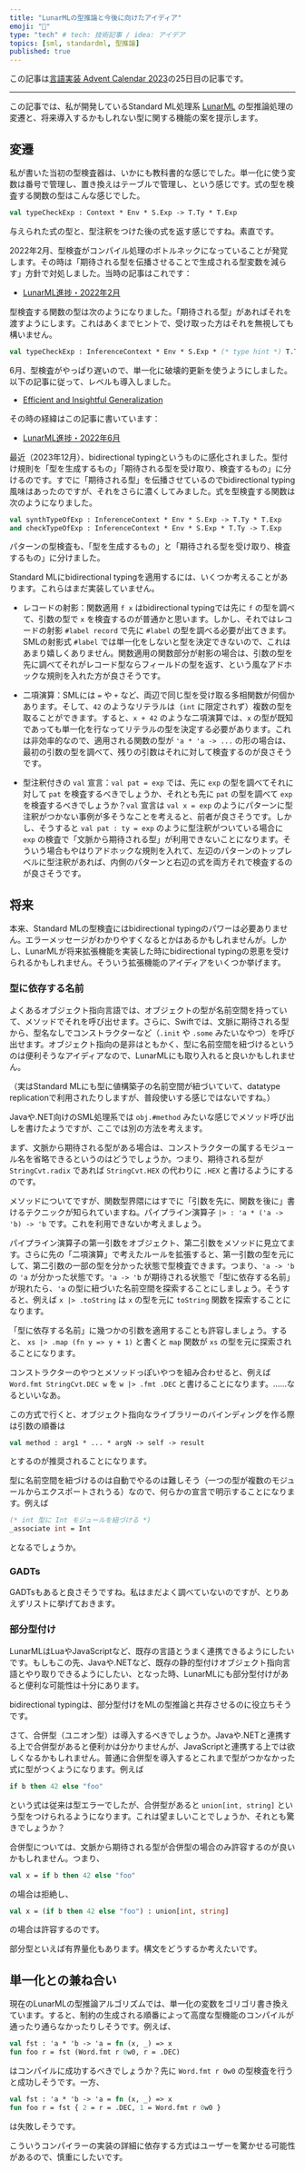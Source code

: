 ```yaml
---
title: "LunarMLの型推論と今後に向けたアイディア"
emoji: "🐥"
type: "tech" # tech: 技術記事 / idea: アイデア
topics: [sml, standardml, 型推論]
published: true
---
```


この記事は[言語実装 Advent Calendar 2023](https://qiita.com/advent-calendar/2023/lang_dev)の25日目の記事です。

---

この記事では、私が開発しているStandard ML処理系 [LunarML](https://github.com/minoki/LunarML) の型推論処理の変遷と、将来導入するかもしれない型に関する機能の案を提示します。

## 変遷

私が書いた当初の型検査器は、いかにも教科書的な感じでした。単一化に使う変数は番号で管理し、置き換えはテーブルで管理し、という感じです。式の型を検査する関数の型はこんな感じでした。

```sml
val typeCheckExp : Context * Env * S.Exp -> T.Ty * T.Exp
```

与えられた式の型と、型注釈をつけた後の式を返す感じですね。素直です。

2022年2月、型検査がコンパイル処理のボトルネックになっていることが発覚します。その時は「期待される型を伝播させることで生成される型変数を減らす」方針で対処しました。当時の記事はこれです：

* [LunarML進捗・2022年2月](https://blog.miz-ar.info/2022/02/lunarml-progress-feb2022/)

型検査する関数の型は次のようになりました。「期待される型」があればそれを渡すようにします。これはあくまでヒントで、受け取った方はそれを無視しても構いません。

```sml
val typeCheckExp : InferenceContext * Env * S.Exp * (* type hint *) T.Ty option -> T.Ty * T.Exp
```

6月、型検査がやっぱり遅いので、単一化に破壊的更新を使うようにしました。以下の記事に従って、レベルも導入しました。

* [Efficient and Insightful Generalization](https://okmij.org/ftp/ML/generalization.html)

その時の経緯はこの記事に書いています：

* [LunarML進捗・2022年6月](https://blog.miz-ar.info/2022/06/lunarml-progress-jun2022/)

最近（2023年12月）、bidirectional typingというものに感化されました。型付け規則を「型を生成するもの」「期待される型を受け取り、検査するもの」に分けるのです。すでに「期待される型」を伝播させているのでbidirectional typing風味はあったのですが、それをさらに濃くしてみました。式を型検査する関数は次のようになりました。

```sml
val synthTypeOfExp : InferenceContext * Env * S.Exp -> T.Ty * T.Exp
and checkTypeOfExp : InferenceContext * Env * S.Exp * T.Ty -> T.Exp
```

パターンの型検査も、「型を生成するもの」と「期待される型を受け取り、検査するもの」に分けました。

Standard MLにbidirectional typingを適用するには、いくつか考えることがあります。これらはまだ実装していません。

* レコードの射影：関数適用 `f x` はbidirectional typingでは先に `f` の型を調べて、引数の型で `x` を検査するのが普通かと思います。しかし、それではレコードの射影 `#label record` で先に `#label` の型を調べる必要が出てきます。SMLの射影式 `#label` では単一化をしないと型を決定できないので、これはあまり嬉しくありません。関数適用の関数部分が射影の場合は、引数の型を先に調べてそれがレコード型ならフィールドの型を返す、という風なアドホックな規則を入れた方が良さそうです。

* 二項演算：SMLには `=` や `+` など、両辺で同じ型を受け取る多相関数が何個かあります。そして、`42` のようなリテラルは（`int` に限定されず）複数の型を取ることができます。すると、`x + 42` のような二項演算では、`x` の型が既知であっても単一化を行なってリテラルの型を決定する必要があります。これは非効率的なので、適用される関数の型が `'a * 'a -> ...` の形の場合は、最初の引数の型を調べて、残りの引数はそれに対して検査するのが良さそうです。

* 型注釈付きの `val` 宣言：`val pat = exp` では、先に `exp` の型を調べてそれに対して `pat` を検査するべきでしょうか、それとも先に `pat` の型を調べて `exp` を検査するべきでしょうか？`val` 宣言は `val x = exp` のようにパターンに型注釈がつかない事例が多そうなことを考えると、前者が良さそうです。しかし、そうすると `val pat : ty = exp` のように型注釈がついている場合に `exp` の検査で「文脈から期待される型」が利用できないことになります。そういう場合もやはりアドホックな規則を入れて、左辺のパターンのトップレベルに型注釈があれば、内側のパターンと右辺の式を両方それで検査するのが良さそうです。

## 将来

本来、Standard MLの型検査にはbidirectional typingのパワーは必要ありません。エラーメッセージがわかりやすくなるとかはあるかもしれませんが。しかし、LunarMLが将来拡張機能を実装した時にbidirectional typingの恩恵を受けられるかもしれません。そういう拡張機能のアイディアをいくつか挙げます。

### 型に依存する名前

よくあるオブジェクト指向言語では、オブジェクトの型が名前空間を持っていて、メソッドでそれを呼び出せます。さらに、Swiftでは、文脈に期待される型から、型名なしでコンストラクターなど（`.init` や `.some` みたいなやつ）を呼び出せます。オブジェクト指向の是非はともかく、型に名前空間を紐づけるというのは便利そうなアイディアなので、LunarMLにも取り入れると良いかもしれません。

（実はStandard MLにも型に値構築子の名前空間が紐づいていて、datatype replicationで利用されたりしますが、普段使いする感じではないですね。）

Javaや.NET向けのSML処理系では `obj.#method` みたいな感じでメソッド呼び出しを書けたようですが、ここでは別の方法を考えます。

まず、文脈から期待される型がある場合は、コンストラクターの属するモジュール名を省略できるというのはどうでしょうか。つまり、期待される型が `StringCvt.radix` であれば `StringCvt.HEX` の代わりに `.HEX` と書けるようにするのです。

メソッドについてですが、関数型界隈にはすでに「引数を先に、関数を後に」書けるテクニックが知られていますね。パイプライン演算子 `|> : 'a * ('a -> 'b) -> 'b` です。これを利用できないか考えましょう。

パイプライン演算子の第一引数をオブジェクト、第二引数をメソッドに見立てます。さらに先の「二項演算」で考えたルールを拡張すると、第一引数の型を元にして、第二引数の一部の型を分かった状態で型検査できます。つまり、`'a -> 'b` の `'a` が分かった状態です。`'a -> 'b` が期待される状態で「型に依存する名前」が現れたら、`'a` の型に紐づいた名前空間を探索することにしましょう。そうすると、例えば `x |> .toString` は `x` の型を元に `toString` 関数を探索することになります。

「型に依存する名前」に幾つかの引数を適用することも許容しましょう。すると、 `xs |> .map (fn y => y + 1)` と書くと `map` 関数が `xs` の型を元に探索されることになります。

コンストラクターのやつとメソッドっぽいやつを組み合わせると、例えば `Word.fmt StringCvt.DEC w` を `w |> .fmt .DEC` と書けることになります。……なるといいなあ。

この方式で行くと、オブジェクト指向なライブラリーのバインディングを作る際は引数の順番は

```sml
val method : arg1 * ... * argN -> self -> result
```

とするのが推奨されることになります。

型に名前空間を紐づけるのは自動でやるのは難しそう（一つの型が複数のモジュールからエクスポートされうる）なので、何らかの宣言で明示することになります。例えば

```sml
(* int 型に Int モジュールを紐づける *)
_associate int = Int
```

となるでしょうか。

### GADTs

GADTsもあると良さそうですね。私はまだよく調べていないのですが、とりあえずリストに挙げておきます。

### 部分型付け

LunarMLはLuaやJavaScriptなど、既存の言語とうまく連携できるようにしたいです。もしもこの先、Javaや.NETなど、既存の静的型付けオブジェクト指向言語とやり取りできるようにしたい、となった時、LunarMLにも部分型付けがあると便利な可能性は十分にあります。

bidirectional typingは、部分型付けをMLの型推論と共存させるのに役立ちそうです。

さて、合併型（ユニオン型）は導入するべきでしょうか。Javaや.NETと連携する上で合併型があると便利かは分かりませんが、JavaScriptと連携する上では欲しくなるかもしれません。普通に合併型を導入するとこれまで型がつかなかった式に型がつくようになります。例えば

```sml
if b then 42 else "foo"
```

という式は従来は型エラーでしたが、合併型があると `union[int, string]` という型をつけられるようになります。これは望ましいことでしょうか、それとも驚きでしょうか？

合併型については、文脈から期待される型が合併型の場合のみ許容するのが良いかもしれません。つまり、

```sml
val x = if b then 42 else "foo"
```

の場合は拒絶し、

```sml
val x = (if b then 42 else "foo") : union[int, string]
```

の場合は許容するのです。

部分型といえば有界量化もあります。構文をどうするか考えたいです。

## 単一化との兼ね合い

現在のLunarMLの型推論アルゴリズムでは、単一化の変数をゴリゴリ書き換えています。すると、制約の生成される順番によって高度な型機能のコンパイルが通ったり通らなかったりしそうです。例えば、

```sml
val fst : 'a * 'b -> 'a = fn (x, _) => x
fun foo r = fst (Word.fmt r 0w0, r = .DEC)
```

はコンパイルに成功するべきでしょうか？先に `Word.fmt r 0w0` の型検査を行うと成功しそうです。一方、

```sml
val fst : 'a * 'b -> 'a = fn (x, _) => x
fun foo r = fst { 2 = r = .DEC, 1 = Word.fmt r 0w0 }
```

は失敗しそうです。

こういうコンパイラーの実装の詳細に依存する方式はユーザーを驚かせる可能性があるので、慎重にしたいです。
